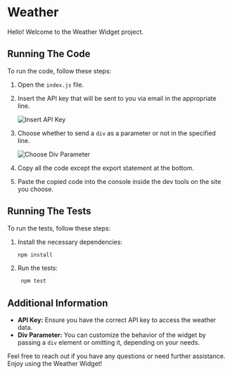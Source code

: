 # Weather

Hello! Welcome to the Weather Widget project.

## Running The Code

To run the code, follow these steps:

1. Open the `index.js` file.
2. Insert the API key that will be sent to you via email in the appropriate line.
   
   ![Insert API Key](https://github.com/RozeKop/Weather/assets/59934846/1f4fc842-ed76-48df-982d-085d385bde22)

3. Choose whether to send a `div` as a parameter or not in the specified line.
   
   ![Choose Div Parameter](https://github.com/RozeKop/Weather/assets/59934846/ea3b89f3-b6a1-4d1e-9da5-703d7643ffd5)

4. Copy all the code except the export statement at the bottom.
5. Paste the copied code into the console inside the dev tools on the site you choose.

## Running The Tests

To run the tests, follow these steps:

1. Install the necessary dependencies:
   ```bash
   npm install
   ```
2. Run the tests:
   ```bash
    npm test
   ```

## Additional Information

- **API Key:** Ensure you have the correct API key to access the weather data.
- **Div Parameter:** You can customize the behavior of the widget by passing a `div` element or omitting it, depending on your needs.

Feel free to reach out if you have any questions or need further assistance. Enjoy using the Weather Widget!

